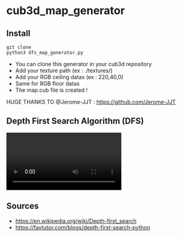 # cub3d_map_generator

## Install
```
git clone
python3 dfs_map_generator.py
```

- You can clone this generator in your cub3d repository
- Add your texture path (ex : ./textures/)
- Add your RGB ceiling datas (ex : 220,40,0)
- Same for RGB floor datas
- The map.cub file is created !

HUGE THANKS TO @Jerome-JJT : https://github.com/Jerome-JJT

## Depth First Search Algorithm (DFS)

![Watch the video](https://en.wikipedia.org/wiki/File:MAZE_30x20_DFS.ogv)

## Sources

- https://en.wikipedia.org/wiki/Depth-first_search
- https://favtutor.com/blogs/depth-first-search-python
